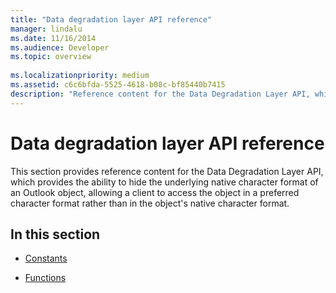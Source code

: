 ```yaml
---
title: "Data degradation layer API reference"
manager: lindalu
ms.date: 11/16/2014
ms.audience: Developer
ms.topic: overview
 
ms.localizationpriority: medium
ms.assetid: c6c6bfda-5525-4618-b08c-bf85440b7415
description: "Reference content for the Data Degradation Layer API, which provides the ability to hide the underlying native character format of an Outlook object."
---
```


# Data degradation layer API reference

This section provides reference content for the Data Degradation Layer API, which provides the ability to hide the underlying native character format of an Outlook object, allowing a client to access the object in a preferred character format rather than in the object's native character format.
  
## In this section

- [Constants](constants-data-degradation-layer-api.md)
    
- [Functions](functions-data-degradation-layer-api.md)
    


